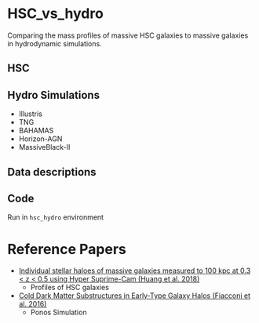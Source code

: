 # HSC_vs_hydro
Comparing the mass profiles of massive HSC galaxies to massive galaxies in hydrodynamic simulations.

## HSC

## Hydro Simulations
* Illustris
* TNG
* BAHAMAS
* Horizon-AGN
* MassiveBlack-II

## Data descriptions

## Code
Run in `hsc_hydro` environment

# Reference Papers
- [Individual stellar haloes of massive galaxies measured to 100 kpc at 0.3 < z < 0.5 using Hyper Suprime-Cam (Huang et al. 2018)](https://ui.adsabs.harvard.edu/abs/2018MNRAS.475.3348H/abstract) 
   - Profiles of HSC galaxies
- [Cold Dark Matter Substructures in Early-Type Galaxy Halos (Fiacconi et al. 2016)](https://ui.adsabs.harvard.edu/abs/2016ApJ...824..144F/abstract)
   - Ponos Simulation
